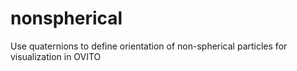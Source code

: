 # nonspherical
Use quaternions to define orientation of non-spherical particles for visualization in OVITO
